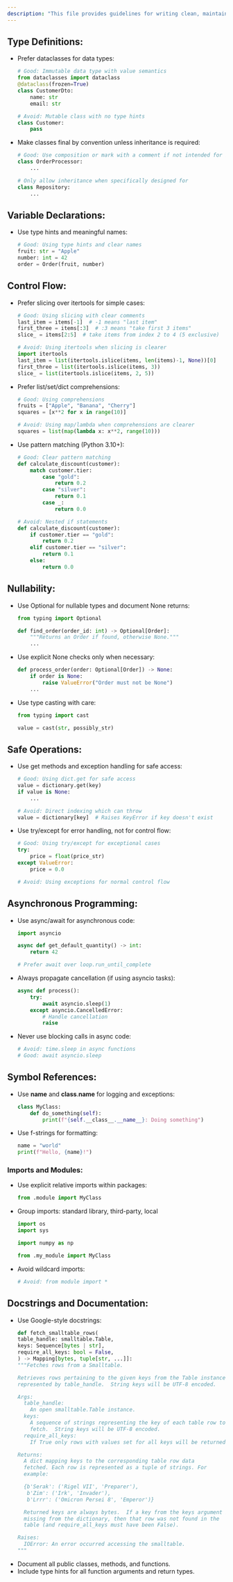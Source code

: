 ```yaml
---
description: "This file provides guidelines for writing clean, maintainable, and idiomatic Python code with a focus on functional patterns, proper abstraction, and PEP 8 compliance."
---
```


## Type Definitions:

- Prefer dataclasses for data types:
    ```python
    # Good: Immutable data type with value semantics
    from dataclasses import dataclass
    @dataclass(frozen=True)
    class CustomerDto:
        name: str
        email: str
    
    # Avoid: Mutable class with no type hints
    class Customer:
        pass
    ```
- Make classes final by convention unless inheritance is required:
    ```python
    # Good: Use composition or mark with a comment if not intended for inheritance
    class OrderProcessor:
        ...
    
    # Only allow inheritance when specifically designed for
    class Repository:
        ...
    ```

## Variable Declarations:

- Use type hints and meaningful names:
    ```python
    # Good: Using type hints and clear names
    fruit: str = "Apple"
    number: int = 42
    order = Order(fruit, number)
    ```

## Control Flow:

- Prefer slicing over itertools for simple cases:
    ```python
    # Good: Using slicing with clear comments
    last_item = items[-1]  # -1 means "last item"
    first_three = items[:3]  # :3 means "take first 3 items"
    slice_ = items[2:5]  # take items from index 2 to 4 (5 exclusive)
    
    # Avoid: Using itertools when slicing is clearer
    import itertools
    last_item = list(itertools.islice(items, len(items)-1, None))[0]
    first_three = list(itertools.islice(items, 3))
    slice_ = list(itertools.islice(items, 2, 5))
    ```
- Prefer list/set/dict comprehensions:
    ```python
    # Good: Using comprehensions
    fruits = ["Apple", "Banana", "Cherry"]
    squares = [x**2 for x in range(10)]
    
    # Avoid: Using map/lambda when comprehensions are clearer
    squares = list(map(lambda x: x**2, range(10)))
    ```
- Use pattern matching (Python 3.10+):
    ```python
    # Good: Clear pattern matching
    def calculate_discount(customer):
        match customer.tier:
            case "gold":
                return 0.2
            case "silver":
                return 0.1
            case _:
                return 0.0
    
    # Avoid: Nested if statements
    def calculate_discount(customer):
        if customer.tier == "gold":
            return 0.2
        elif customer.tier == "silver":
            return 0.1
        else:
            return 0.0
    ```

## Nullability:

- Use Optional for nullable types and document None returns:
    ```python
    from typing import Optional
    
    def find_order(order_id: int) -> Optional[Order]:
        """Returns an Order if found, otherwise None."""
        ...
    ```
- Use explicit None checks only when necessary:
    ```python
    def process_order(order: Optional[Order]) -> None:
        if order is None:
            raise ValueError("Order must not be None")
        ...
    ```
- Use type casting with care:
    ```python
    from typing import cast
    
    value = cast(str, possibly_str)
    ```

## Safe Operations:

- Use get methods and exception handling for safe access:
    ```python
    # Good: Using dict.get for safe access
    value = dictionary.get(key)
    if value is None:
        ...
    
    # Avoid: Direct indexing which can throw
    value = dictionary[key]  # Raises KeyError if key doesn't exist
    ```
- Use try/except for error handling, not for control flow:
    ```python
    # Good: Using try/except for exceptional cases
    try:
        price = float(price_str)
    except ValueError:
        price = 0.0
    
    # Avoid: Using exceptions for normal control flow
    ```

## Asynchronous Programming:

- Use async/await for asynchronous code:
    ```python
    import asyncio
    
    async def get_default_quantity() -> int:
        return 42
    
    # Prefer await over loop.run_until_complete
    ```
- Always propagate cancellation (if using asyncio tasks):
    ```python
    async def process():
        try:
            await asyncio.sleep(1)
        except asyncio.CancelledError:
            # Handle cancellation
            raise
    ```
- Never use blocking calls in async code:
    ```python
    # Avoid: time.sleep in async functions
    # Good: await asyncio.sleep
    ```

## Symbol References:

- Use __name__ and __class__.__name__ for logging and exceptions:
    ```python
    class MyClass:
        def do_something(self):
            print(f"{self.__class__.__name__}: Doing something")
    ```
- Use f-strings for formatting:
    ```python
    name = "world"
    print(f"Hello, {name}!")
    ```

### Imports and Modules:

- Use explicit relative imports within packages:
    ```python
    from .module import MyClass
    ```
- Group imports: standard library, third-party, local
    ```python
    import os
    import sys
    
    import numpy as np
    
    from .my_module import MyClass
    ```
- Avoid wildcard imports:
    ```python
    # Avoid: from module import *
    ```

## Docstrings and Documentation:

- Use Google-style docstrings:
    ```python
    def fetch_smalltable_rows(
    table_handle: smalltable.Table,
    keys: Sequence[bytes | str],
    require_all_keys: bool = False,
    ) -> Mapping[bytes, tuple[str, ...]]:
    """Fetches rows from a Smalltable.

    Retrieves rows pertaining to the given keys from the Table instance
    represented by table_handle.  String keys will be UTF-8 encoded.

    Args:
      table_handle:
        An open smalltable.Table instance.
      keys:
        A sequence of strings representing the key of each table row to
        fetch.  String keys will be UTF-8 encoded.
      require_all_keys:
        If True only rows with values set for all keys will be returned.

    Returns:
      A dict mapping keys to the corresponding table row data
      fetched. Each row is represented as a tuple of strings. For
      example:

      {b'Serak': ('Rigel VII', 'Preparer'),
       b'Zim': ('Irk', 'Invader'),
       b'Lrrr': ('Omicron Persei 8', 'Emperor')}

      Returned keys are always bytes.  If a key from the keys argument is
      missing from the dictionary, then that row was not found in the
      table (and require_all_keys must have been False).

    Raises:
      IOError: An error occurred accessing the smalltable.
    """
    ```
- Document all public classes, methods, and functions.
- Include type hints for all function arguments and return types.


